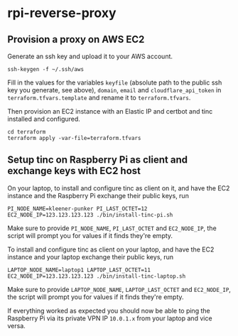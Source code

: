 # rpi-reverse-proxy

## Provision a proxy on AWS EC2

Generate an ssh key and upload it to your AWS account.
```
ssh-keygen -f ~/.ssh/aws
```

Fill in the values for the variables `keyfile` (absolute path to the public ssh key you generate, see above), `domain`, `email` and `cloudflare_api_token` in `terraform.tfvars.template` and rename it to `terraform.tfvars`.

Then provision an EC2 instance with an Elastic IP and certbot and tinc installed and configured.
```
cd terraform
terraform apply -var-file=terraform.tfvars
```

## Setup tinc on Raspberry Pi as client and exchange keys with EC2 host

On your laptop, to install and configure tinc as client on it, and have the EC2 instance and the Raspberry Pi exchange their public keys, run 
```
PI_NODE_NAME=kleener-punker PI_LAST_OCTET=12 EC2_NODE_IP=123.123.123.123 ./bin/install-tinc-pi.sh
```
Make sure to provide `PI_NODE_NAME`, `PI_LAST_OCTET` and `EC2_NODE_IP`, the script will prompt you for values if it finds they're empty.

To install and configure tinc as client on your laptop, and have the EC2 instance and your laptop exchange their public keys, run 
```
LAPTOP_NODE_NAME=laptop1 LAPTOP_LAST_OCTET=11 EC2_NODE_IP=123.123.123.123 ./bin/install-tinc-laptop.sh
```
Make sure to provide `LAPTOP_NODE_NAME`, `LAPTOP_LAST_OCTET` and `EC2_NODE_IP`, the script will prompt you for values if it finds they're empty.

If everything worked as expected you should now be able to ping the Raspberry Pi via its private VPN IP `10.0.1.x` from your laptop and vice versa.
